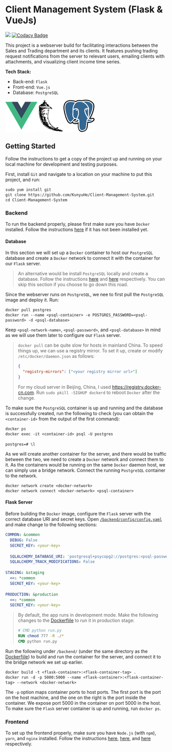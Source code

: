 # Client Management System (Flask & VueJs)

<a href="https://codeclimate.com/github/KunyuHe/Client-Management-System/maintainability"><img src="https://api.codeclimate.com/v1/badges/d8f1da142654290dc827/maintainability" /></a> [![Codacy Badge](https://app.codacy.com/project/badge/Grade/d87c3f64e7da4a0e83b6c31003e3728e)](https://www.codacy.com/manual/kunyuhe/Client-Management-System?utm_source=github.com&amp;utm_medium=referral&amp;utm_content=KunyuHe/Client-Management-System&amp;utm_campaign=Badge_Grade)

This project is a webserver build for facilitating interactions between the Sales and Trading department and its clients. It features pushing trading request notifications from the server to relevant users, emailing clients with attachments, and visualizing client income time series.

**Tech Stack:**

- Back-end: `Flask`
- Front-end: `Vue.js`
- Database: `PostgreSQL`

![Vue Logo](frontend/src/assets/vue-logo.png "Vue Logo") ![Flask Logo](frontend/src/assets/flask-logo.png "Flask Logo")![PSQL Logo](frontend/src/assets/psql-logo.png "PostgresSQL Logo")

## Getting Started

Follow the instructions to get a copy of the project up and running on your local machine for development and testing purposes.

First, install `Git` and navigate to a location on your machine to put this project, and run:

```console
sudo yum install git
git clone https://github.com/KunyuHe/Client-Management-System.git
cd Client-Management-System
```

### Backend

To run the backend properly, please first make sure you have `Docker` installed. Follow the instructions [here](https://docs.docker.com/engine/install/) if it has not been installed yet.

#### Database

In this section we will set up a `Docker` container to host our `PostgreSQL` database and create a `Docker` network to connect it with the container for our `Flask` server.

> An alternative would be install `PostgreSQL` locally and create a database. Follow the instructions [here](https://www.postgresql.org/docs/9.3/tutorial-install.html) and [here](https://www.postgresql.org/docs/9.0/tutorial-createdb.html) respectively. You can skip this section if you choose to go down this road.

Since the webserver runs on `PostgreSQL`, we nee to first pull the `PostgreSQL` image and deploy it. Run:

```console
docker pull postgres
docker run --name <psql-container> -e POSTGRES_PASSWORD=<psql-password> -d <psql-database>
```

Keep `<psql-network-name>`, `<psql-password>`, and `<psql-database>` in mind as we will use them later to configure our `Flask` server.

> `docker pull` can be quite slow for hosts in mainland China. To speed things up, we can use a registry mirror. To set it up, create or modify `/etc/docker/daemon.json` as follows:
>
> ```json
> {
>   "registry-mirrors": ["<your registry mirror url>"]
> }
> ```
>
> For my cloud server in Beijing, China, I used https://registry.docker-cn.com. Run `sudo pkill -SIGHUP dockerd` to reboot `Docker` after the change.

To make sure the `PostgreSQL` container is up and running and the database is successfully created, run the following to check (you can obtain the `<container-id>` from the output of the first command):

 ```console
docker ps
docker exec -it <container-id> psql -U postgres

postgres=# \l
 ```

As we will create another container for the server, and there would be traffic between the two, we need to create a `Docker` network and connect them to it. As the containers would be running on the same `Docker` daemon host, we can simply use a bridge network. Connect the running `PostgreSQL` container to the network.

```console
docker network create <docker-network>
docker network connect <docker-network> <psql-container>
```

#### Flask Server

Before building the `Docker` image, configure the `Flask` server with the correct database URI and secret keys. Open [`/backend/config/config.yaml`](./backend/config/config.yaml) and make change to the following sections:

```yaml
COMMON: &common
  DEBUG: False
  SECRET_KEY: <your-key>

  SQLALCHEMY_DATABASE_URI: 'postgresql+psycopg2://postgres:<psql-password>@<psql-container>:5432/<psql-database>'
  SQLALCHEMY_TRACK_MODIFICATIONS: False
  
STAGING: &staging
  <<: *common
  SECRET_KEY: <your-key>

PRODUCTION: &production
  <<: *common
  SECRET_KEY: <your-key>
```

> By default, the app runs in development mode. Make the following changes to the [Dockerfiile](./backend/Dockerfile) to run it in production stage:
>
> ```dockerfile
> # CMD python run.py
> RUN chmod 777 -R ./*
> CMD python run.py
> ```

Run the following under `/backend/` (under the same directory as the [Dockerfiile](./backend/Dockerfile)) to build and run the container for the server, and connect it to the bridge network we set up earlier.

```console
docker build -t <flask-container>:<flask-container-tag> .
docker run -d -p 5000:5000 --name <flask-container>:<flask-container-tag> --network <docker-network>
```

The `-p` option maps container ports to host ports. The first port is the port on the host machine, and the one on the right is the port inside the container. We expose port 5000 in the container on port 5000 in the host. To make sure the `Flask` server container is up and running, run `docker ps`.

### Frontend

To set up the frontend properly, make sure you have `Node.js` (with `npm`), `yarn`, and `nginx` installed. Follow the instructions [here](https://nodejs.org/en/download/), [here](https://classic.yarnpkg.com/en/docs/install/#windows-stable), and [here](https://www.nginx.com/resources/wiki/start/topics/tutorials/install/) respectively.